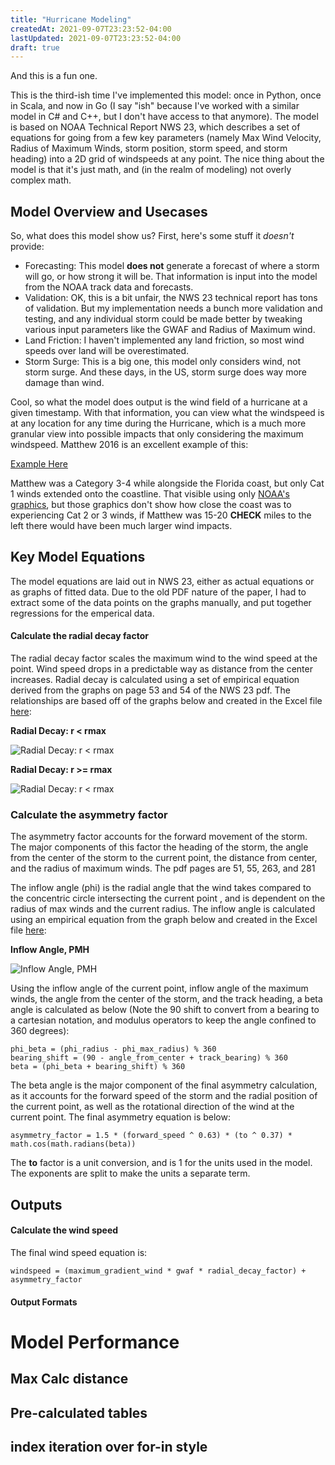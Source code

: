 ```yaml
---
title: "Hurricane Modeling"
createdAt: 2021-09-07T23:23:52-04:00
lastUpdated: 2021-09-07T23:23:52-04:00
draft: true
---
```


And this is a fun one.

This is the third-ish time I've implemented this model: once in Python, once in Scala, and now in Go (I say "ish" because I've worked with a similar model in C# and C++, but I don't have access to that anymore).  The model is based on NOAA Technical Report NWS 23, which describes a set of equations for going from a few key parameters (namely Max Wind Velocity, Radius of Maximum Winds, storm position, storm speed, and storm heading) into a 2D grid of windspeeds at any point.  The nice thing about the model is that it's just math, and (in the realm of modeling) not overly complex math.

## Model Overview and Usecases
So, what does this model show us?  First, here's some stuff it _doesn't_ provide:
- Forecasting: This model **does not** generate a forecast of where a storm will go, or how strong it will be.  That information is input into the model from the NOAA track data and forecasts.
- Validation: OK, this is a bit unfair, the NWS 23 technical report has tons of validation.  But my implementation needs a bunch more validation and testing, and any individual storm could be made better by tweaking various input parameters like the GWAF and Radius of Maximum wind.
- Land Friction:  I haven't implemented any land friction, so most wind speeds over land will be overestimated.
- Storm Surge: This is a big one, this model only considers wind, not storm surge.  And these days, in the US, storm surge does way more damage than wind.

Cool, so what the model does output is the wind field of a hurricane at a given timestamp.  With that information, you can view what the windspeed is at any location for any time during the Hurricane, which is a much more granular view into possible impacts that only considering the maximum windspeed.  Matthew 2016 is an excellent example of this:

[Example Here]()

Matthew was a Category 3-4 while alongside the Florida coast, but only Cat 1 winds extended onto the coastline.  That visible using only [NOAA's graphics](https://www.nhc.noaa.gov/archive/2016/graphics/al14/AL142016S.047.GIF), but those graphics don't show how close the coast was to experiencing Cat 2 or 3 winds, if Matthew was 15-20 **CHECK** miles to the left there would have been much larger wind impacts.

## Key Model Equations
The model equations are laid out in NWS 23, either as actual equations or as graphs of fitted data.  Due to the old PDF nature of the paper, I had to extract some of the data points on the graphs manually, and put together regressions for the emperical data.

#### Calculate the radial decay factor
The radial decay factor scales the maximum wind to the wind speed at the point.  Wind speed drops in a predictable way as distance from the center increases.  Radial decay is calculated using a set of empirical equation derived from the graphs on page 53 and 54 of the NWS 23 pdf. The relationships are based off of the graphs below and created in the Excel file
[here](/get_file/Documentation/Hurricane/NWS23/NWS_23_RadialDecay.xlsx):

**Radial Decay: r < rmax**

![Radial Decay: r < rmax](/get_file/Documentation/Hurricane/NWS23/RadialDecay_Rmax_Inward.PNG)

**Radial Decay: r >= rmax**

![Radial Decay: r < rmax](/get_file/Documentation/Hurricane/NWS23/RadialDecay_Rmax_Outward.PNG)

### Calculate the asymmetry factor
The asymmetry factor accounts for the forward movement of the storm.  The major components of this factor the heading of the storm, the angle from the center of the storm to the current point, the distance from center, and the radius of maximum winds. The pdf pages are 51, 55, 263, and 281

The inflow angle (phi) is the radial angle that the wind takes compared to the concentric circle intersecting the current point , and is dependent on the radius of max winds and the current radius.
The inflow angle is calculated using an empirical equation from the graph below and created in the Excel
file [here](/get_file/Documentation/Hurricane/NWS23/NOAA_NWS23_Inflow_Calcs.xlsx):

**Inflow Angle, PMH**

![Inflow Angle, PMH](/get_file/Documentation/Hurricane/NWS23/InflowAngle_PMH.PNG)

Using the inflow angle of the current point, inflow angle of the maximum winds, the angle from the center of the storm, and the track heading, a beta angle is calculated as below (Note the 90 shift to convert from a bearing to a cartesian notation, and modulus operators to keep the angle confined to 360 degrees):

```
phi_beta = (phi_radius - phi_max_radius) % 360
bearing_shift = (90 - angle_from_center + track_bearing) % 360
beta = (phi_beta + bearing_shift) % 360
```

The beta angle is the major component of the final asymmetry calculation, as it accounts for the forward speed of the storm and the radial position of the current point, as well as the rotational direction of the wind at the current point.  The final asymmetry equation is below:

```
asymmetry_factor = 1.5 * (forward_speed ^ 0.63) * (to ^ 0.37) * math.cos(math.radians(beta))
```

The **to** factor is a unit conversion, and is 1 for the units used in the model.  The exponents are split to make the units a separate term.

## Outputs

#### Calculate the wind speed
The final wind speed equation is:

```
windspeed = (maximum_gradient_wind * gwaf * radial_decay_factor) + asymmetry_factor
```
#### Output Formats


# Model Performance
## Max Calc distance
## Pre-calculated tables
## index iteration over for-in style


